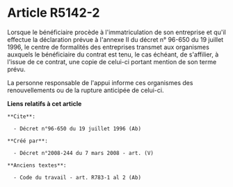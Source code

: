 # Article R5142-2

Lorsque le bénéficiaire procède à l'immatriculation de son entreprise et qu'il effectue la déclaration prévue à l'annexe II
du décret n° 96-650 du 19 juillet 1996, le centre de formalités des entreprises transmet aux organismes auxquels le
bénéficiaire du contrat est tenu, le cas échéant, de s'affilier, à l'issue de ce contrat, une copie de celui-ci portant
mention de son terme prévu. 

La personne responsable de l'appui informe ces organismes des renouvellements ou de la rupture anticipée de celui-ci.

**Liens relatifs à cet article**

	**Cite**:

	  - Décret n°96-650 du 19 juillet 1996 (Ab)

	**Créé par**:

	  - Décret n°2008-244 du 7 mars 2008 - art. (V)

	**Anciens textes**:

	  - Code du travail - art. R783-1 al 2 (Ab)
